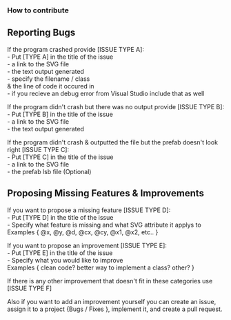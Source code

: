 ### How to contribute

## Reporting Bugs  

  If the program crashed provide [ISSUE TYPE A]:  
      - Put [TYPE A] in the title of the issue  
      - a link to the SVG file  
      - the text output generated  
      - specify the filename / class  
      & the line of code it occured in  
      - if you recieve an debug error from Visual Studio include that as well  
    
  If the program didn't crash but there was no output provide [ISSUE TYPE B]:  
      - Put [TYPE B] in the title of the issue  
      - a link to the SVG file  
      - the text output generated  
  
  If the program didn't crash & outputted the file but the prefab doesn't look right [ISSUE TYPE C]:  
      - Put [TYPE C] in the title of the issue  
      - a link to the SVG file  
      - the prefab lsb file (Optional)  

## Proposing Missing Features & Improvements
  If you want to propose a missing feature [ISSUE TYPE D]:  
      - Put [TYPE D] in the title of the issue  
      - Specify what feature is missing and what SVG attribute it applys to  
          Examples { @x, @y, @d, @cx, @cy, @x1, @x2, etc.. }  
            
  If you want to propose an improvement [ISSUE TYPE E]:  
      - Put [TYPE E] in the title of the issue  
      - Specify what you would like to improve  
          Examples { clean code? better way to implement a class? other? }  
    
  If there is any other improvement that doesn't fit in these categories use [ISSUE TYPE F]  
  
  Also if you want to add an improvement yourself you can create an issue, assign it to a project {Bugs / Fixes }, implement it, and create a pull request.  
      
